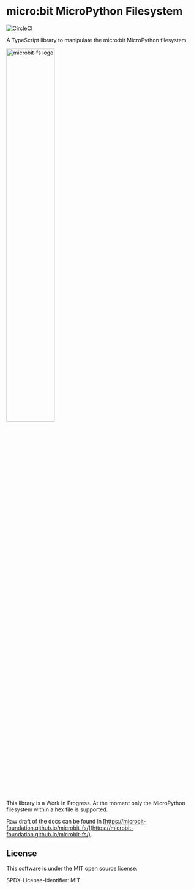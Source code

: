 # micro:bit MicroPython Filesystem

[![CircleCI](https://circleci.com/gh/microbit-foundation/microbit-fs.svg?style=svg)](https://circleci.com/gh/microbit-foundation/microbit-fs)

A TypeScript library to manipulate the micro:bit MicroPython filesystem.

<img width="50%" alt="microbit-fs logo" src="https://user-images.githubusercontent.com/29712657/53014294-fb95e700-343f-11e9-856e-d70af8870c0c.png">

This library is a Work In Progress. At the moment only the MicroPython
filesystem within a hex file is supported.

Raw draft of the docs can be found in
[https://microbit-foundation.github.io/microbit-fs/](https://microbit-foundation.github.io/microbit-fs/).

## License

This software is under the MIT open source license.

SPDX-License-Identifier: MIT

